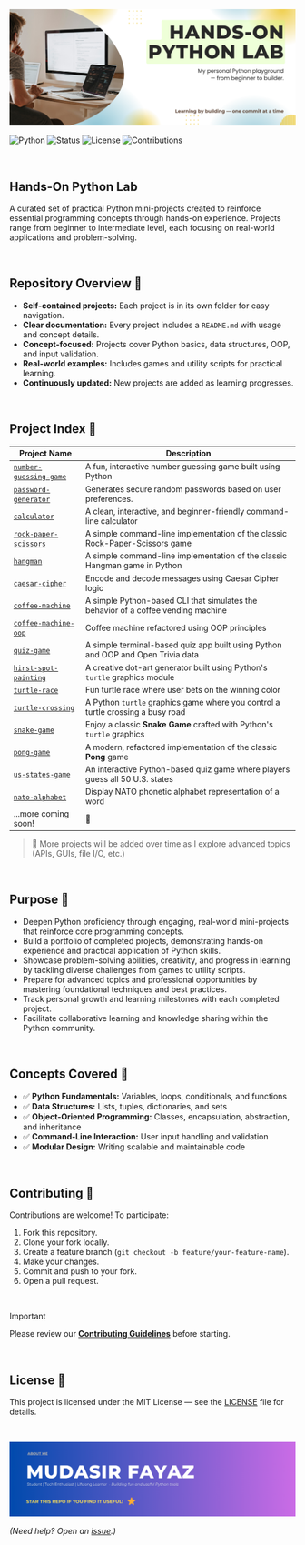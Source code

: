 ![Output](assets/banner.png)

<p> </p>

![Python](https://img.shields.io/badge/Python-3.8+-blue?logo=python)
![Status](https://img.shields.io/badge/projects-active-brightgreen)
![License](https://img.shields.io/badge/license-MIT-informational)
![Contributions](https://img.shields.io/badge/contributions-welcome-orange)

<br/>

## Hands-On Python Lab

A curated set of practical Python mini-projects created to reinforce essential programming concepts through hands-on experience. Projects range from beginner to intermediate level, each focusing on real-world applications and problem-solving.

<br/>

## Repository Overview 🚀

- **Self-contained projects:** Each project is in its own folder for easy navigation.
- **Clear documentation:** Every project includes a `README.md` with usage and concept details.
- **Concept-focused:** Projects cover Python basics, data structures, OOP, and input validation.
- **Real-world examples:** Includes games and utility scripts for practical learning.
- **Continuously updated:** New projects are added as learning progresses.

<br/>

## Project Index 📁

| Project Name                                    | Description                                                                       |
| ----------------------------------------------- | --------------------------------------------------------------------------------- |
| [`number-guessing-game`](/number-guessing-game) | A fun, interactive number guessing game built using Python                        |
| [`password-generator`](/password-generator)     | Generates secure random passwords based on user preferences.                      |
| [`calculator`](/calculator)                     | A clean, interactive, and beginner-friendly command-line calculator               |
| [`rock-paper-scissors`](/rock-paper-scissors)   | A simple command-line implementation of the classic Rock-Paper-Scissors game      |
| [`hangman`](/hangman)                           | A simple command-line implementation of the classic Hangman game in Python        |
| [`caesar-cipher`](/caesar-cipher)               | Encode and decode messages using Caesar Cipher logic                              |
| [`coffee-machine`](/coffee-machine)             | A simple Python-based CLI that simulates the behavior of a coffee vending machine |
| [`coffee-machine-oop`](/coffee-machine-oop)     | Coffee machine refactored using OOP principles                                    |
| [`quiz-game`](/quiz-game)                       | A simple terminal-based quiz app built using Python and OOP and Open Trivia data  |
| [`hirst-spot-painting`](/hirst-spot-painting)   | A creative dot-art generator built using Python's `turtle` graphics module        |
| [`turtle-race`](/turtle-race)                   | Fun turtle race where user bets on the winning color                              |
| [`turtle-crossing`](/turtle-crossing)           | A Python `turtle` graphics game where you control a turtle crossing a busy road   |
| [`snake-game`](/snake-game)                     | Enjoy a classic **Snake Game** crafted with Python's `turtle` graphics            |
| [`pong-game`](/pong-game)                       | A modern, refactored implementation of the classic **Pong** game                  |
| [`us-states-game`](/us-states-game)             | An interactive Python-based quiz game where players guess all 50 U.S. states      |
| [`nato-alphabet`](/nato-alphabet)               | Display NATO phonetic alphabet representation of a word                           |
| ...more coming soon!                            | 🚧                                                                                |

> 📌 More projects will be added over time as I explore advanced topics (APIs, GUIs, file I/O, etc.)

<br/>

## Purpose 🎯

- Deepen Python proficiency through engaging, real-world mini-projects that reinforce core programming concepts.
- Build a portfolio of completed projects, demonstrating hands-on experience and practical application of Python skills.
- Showcase problem-solving abilities, creativity, and progress in learning by tackling diverse challenges from games to utility scripts.
- Prepare for advanced topics and professional opportunities by mastering foundational techniques and best practices.
- Track personal growth and learning milestones with each completed project.
- Facilitate collaborative learning and knowledge sharing within the Python community.

<br/>

## Concepts Covered 🧠

- ✅ **Python Fundamentals:** Variables, loops, conditionals, and functions
- ✅ **Data Structures:** Lists, tuples, dictionaries, and sets
- ✅ **Object-Oriented Programming:** Classes, encapsulation, abstraction, and inheritance
- ✅ **Command-Line Interaction:** User input handling and validation
- ✅ **Modular Design:** Writing scalable and maintainable code

<br/>

## Contributing 🤝

Contributions are welcome! To participate:

1. Fork this repository.
2. Clone your fork locally.
3. Create a feature branch (`git checkout -b feature/your-feature-name`).
4. Make your changes.
5. Commit and push to your fork.
6. Open a pull request.

<br/>

> [!IMPORTANT]
> Please review our [**Contributing Guidelines**](./CONTRIBUTING.md) before starting.

<br/>

## License 📜

This project is licensed under the MIT License — see the [LICENSE](./LICENSE) file for details.

<br/>

![Output](assets/footer.png)

<p> </p>

_(Need help? Open an [issue](https://github.com/mudasirfayaz/hands-on-python-lab/issues).)_
